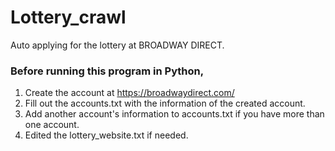 # Lottery_crawl
Auto applying for the lottery at BROADWAY DIRECT.

### Before running this program in Python, 
1. Create the account at https://broadwaydirect.com/
2. Fill out the accounts.txt with the information of the created account.
3. Add another account's information to accounts.txt if you have more than one account.
4. Edited the lottery_website.txt if needed.



